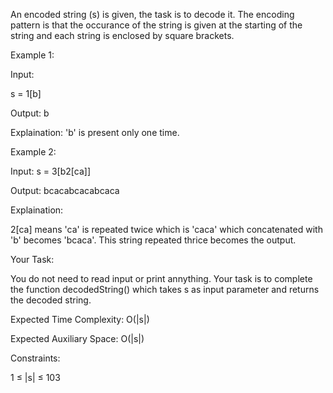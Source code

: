 An encoded string (s) is given, the task is to decode it. The encoding pattern is that the occurance of the string is given at the starting of the string and each string is enclosed by square brackets.

Example 1:

Input:

s = 1[b]

Output: b


Explaination: 'b' is present only one time.

Example 2:

Input: s = 3[b2[ca]]

Output: bcacabcacabcaca


Explaination:

2[ca] means 'ca' is repeated 
twice which is 'caca' which concatenated with 
'b' becomes 'bcaca'. This string repeated 
thrice becomes the output.

Your Task:

You do not need to read input or print annything. Your task is to complete the function decodedString() which takes s as input parameter and returns the decoded string.

Expected Time Complexity: O(|s|)

Expected Auxiliary Space: O(|s|)

Constraints:

1 ≤ |s| ≤ 103 
